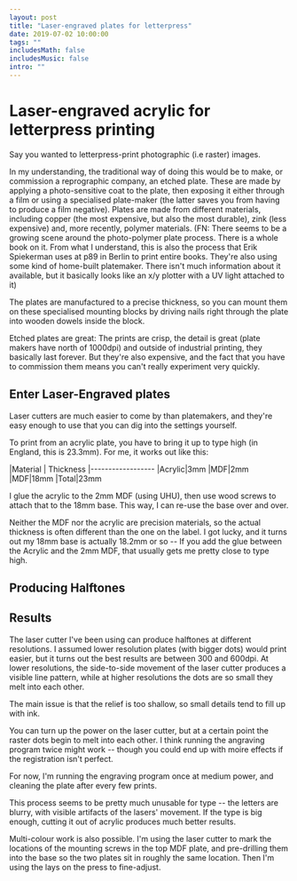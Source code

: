 ```yaml
---
layout: post
title: "Laser-engraved plates for letterpress"
date: 2019-07-02 10:00:00
tags: ""
includesMath: false
includesMusic: false
intro: ""
---
```


# Laser-engraved acrylic for letterpress printing

Say you wanted to letterpress-print photographic (i.e raster) images.

In my understanding, the traditional way of doing this would be to make, or commission a reprographic company, an etched plate. These are made by applying a photo-sensitive coat to the plate, then exposing it either through a film or using a specialised plate-maker (the latter saves you from having to produce a film negative). Plates are made from different materials, including copper (the most expensive, but also the most durable), zink (less expensive) and, more recently, polymer materials. (FN: There seems to be a growing scene around the photo-polymer plate process. There is a whole book on it. From what I understand, this is also the process that Erik Spiekerman uses at p89 in Berlin to print entire books. They're also using some kind of home-built platemaker. There isn't much information about it available, but it basically looks like an x/y plotter with a UV light attached to it)

The plates are manufactured to a precise thickness, so you can mount them on these specialised mounting blocks by driving nails right through the plate into wooden dowels inside the block.

Etched plates are great: The prints are crisp, the detail is great (plate makers have north of 1000dpi) and outside of industrial printing, they basically last forever. But they're also expensive, and the fact that you have to commission them means you can't really experiment very quickly.

## Enter Laser-Engraved plates

Laser cutters are much easier to come by than platemakers, and they're easy enough to use that you can dig into the settings yourself.

To print from an acrylic plate, you have to bring it up to type high (in England, this is 23.3mm). For me, it works out like this:

|Material | Thickness
|------------------
|Acrylic|3mm
|MDF|2mm
|MDF|18mm
|Total|23mm

I glue the acrylic to the 2mm MDF (using UHU), then use wood screws to attach that to the 18mm base. This way, I can re-use the base over and over.

Neither the MDF nor the acrylic are precision materials, so the actual thickness is often different than the one on the label. I got lucky, and it turns out my 18mm base is actually 18.2mm or so -- If you add the glue between the Acrylic and the 2mm MDF, that usually gets me pretty close to type high.

## Producing Halftones

## Results

The laser cutter I've been using can produce halftones at different resolutions. I assumed lower resolution plates (with bigger dots) would print easier, but it turns out the best results are between 300 and 600dpi. At lower resolutions, the side-to-side movement of the laser cutter produces a visible line pattern, while at higher resolutions the dots are so small they melt into each other.

The main issue is that the relief is too shallow, so small details tend to fill up with ink.

You can turn up the power on the laser cutter, but at a certain point the raster dots begin to melt into each other. I think running the angraving program twice might work -- though you could end up with moire effects if the registration isn't perfect.

For now, I'm running the engraving program once at medium power, and cleaning the plate after every few prints.

This process seems to be pretty much unusable for type -- the letters are blurry, with visible artifacts of the lasers' movement. If the type is big enough, cutting it out of acrylic produces much better results.

Multi-colour work is also possible. I'm using the laser cutter to mark the locations of the mounting screws in the top MDF plate, and pre-drilling them into the base so the two plates sit in roughly the same location. Then I'm using the lays on the press to fine-adjust.
